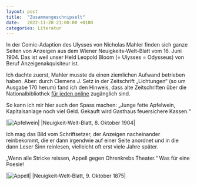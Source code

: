 ```yaml
---
layout: post
title:  "Zusammengeschnipselt"
date:   2022-11-28 21:00:00 +0100
categories: Literatur
---
```

In der Comic-Adaption des Ulysses von Nicholas Mahler finden sich ganze Seiten von Anzeigen aus dem Wiener Neuigkeits-Welt-Blatt vom 16. Juni 1904. Das ist weil unser Held Leopold Bloom (= Ulysses = Odysseus) von Beruf Anzeigenakquisiteur ist.

Ich dachte zuerst, Mahler musste da einen ziemlichen Aufwand betrieben haben. Aber: durch Clemens J. Setz in der Zeitschrift „Lichtungen“ (so um Ausgabe 170 herum) fand ich den Hinweis, dass alte Zeitschriften über die Nationalbibliothek [für jeden online](https://anno.onb.ac.at) zugänglich sind.

So kann ich mir hier auch den Spass machen: „Junge fette Apfelwein, Kapitalsanlage noch viel Geld. Gekauft wird Gasthaus feuersichere Kassen.“

|![Apfelwein](/blog/images/Screenshot-2022-11-28-at-17.07.42.png)|
|Neuigkeit-Welt-Blatt, 8. Oktober 1904|

Ich mag das Bild vom Schriftsetzer, der Anzeigen nacheinander reinbekommt, die er dann irgendwie auf einer Seite anordnet und in die dann Leser Sinn reinlesen, vielleicht oft erst viele Jahre später.

„Wenn alle Stricke reissen, Appell gegen Ohrenkrebs Theater.“ Was für eine Poesie!

|![Appell](/blog/images/Screenshot-2022-11-28-at-18.24.02-768x170.png)|
|Neuigkeit-Welt-Blatt, 9. Oktober 1875|
